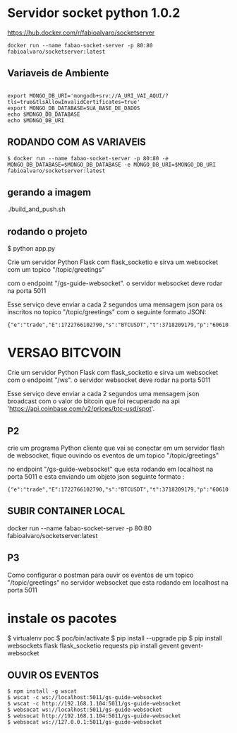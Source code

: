 # Servidor socket python 1.0.2

https://hub.docker.com/r/fabioalvaro/socketserver

```
docker run --name fabao-socket-server -p 80:80 fabioalvaro/socketserver:latest

```

## Variaveis de Ambiente
```

export MONGO_DB_URI='mongodb+srv://A_URI_VAI_AQUI/?tls=true&tlsAllowInvalidCertificates=true'
export MONGO_DB_DATABASE=SUA_BASE_DE_DADOS
echo $MONGO_DB_DATABASE
echo $MONGO_DB_URI
```


## RODANDO COM AS VARIAVEIS
```
$ docker run --name fabao-socket-server -p 80:80 -e MONGO_DB_DATABASE=$MONGO_DB_DATABASE -e MONGO_DB_URI=$MONGO_DB_URI fabioalvaro/socketserver:latest
```


## gerando a imagem
./build_and_push.sh

## rodando o projeto
$ python app.py


Crie um servidor Python Flask com flask_socketio e sirva um websocket com um topico "/topic/greetings"

com o endpoint "/gs-guide-websocket". 
o servidor websocket deve rodar na porta 5011

Esse serviço deve enviar a cada 2 segundos uma mensagem json para os inscritos no topico "/topic/greetings" com o seguinte formato JSON:
````
{"e":"trade","E":1722766102790,"s":"BTCUSDT","t":3718209179,"p":"60610.00000000","q":"0.00154000","T":1722766102789,"m":true,"M":true}
````

# VERSAO BITCVOIN
Crie um servidor Python Flask com flask_socketio e sirva um websocket com o endpoint "/ws". 
o servidor websocket deve rodar na porta 5011


Esse serviço deve enviar a cada 2 segundos uma mensagem json broadcast com o valor do bitcoin que foi recuperado na api 'https://api.coinbase.com/v2/prices/btc-usd/spot'. 




## P2
crie um programa Python cliente que vai se conectar em um servidor flash  de websocket, fique ouvindo os eventos de um topico "/topic/greetings"

no endpoint "/gs-guide-websocket" que esta rodando em localhost na porta 5011 e esta enviando um objeto json seguinte formato :
````
{"e":"trade","E":1722766102790,"s":"BTCUSDT","t":3718209179,"p":"60610.00000000","q":"0.00154000","T":1722766102789,"m":true,"M":true}
````
##  SUBIR CONTAINER LOCAL
docker run --name fabao-socket-server -p 80:80 fabioalvaro/socketserver:latest

##  P3 
Como configurar o postman para ouvir os eventos de um topico "/topic/greetings" no servidor websocket que esta rodando em localhost na porta 5011

# instale  os pacotes
$ virtualenv poc
$ poc/bin/activate
$ pip install --upgrade pip
$ pip install websockets flask flask_socketio requests pip install gevent gevent-websocket

## OUVIR OS EVENTOS
```
$ npm install -g wscat
$ wscat -c ws://localhost:5011/gs-guide-websocket
$ wscat -c http://192.168.1.104:5011/gs-guide-websocket
$ websocat ws://localhost:5011/gs-guide-websocket
$ websocat http://192.168.1.104:5011/gs-guide-websocket
$ websocat ws://127.0.0.1:5011/gs-guide-websocket
````
